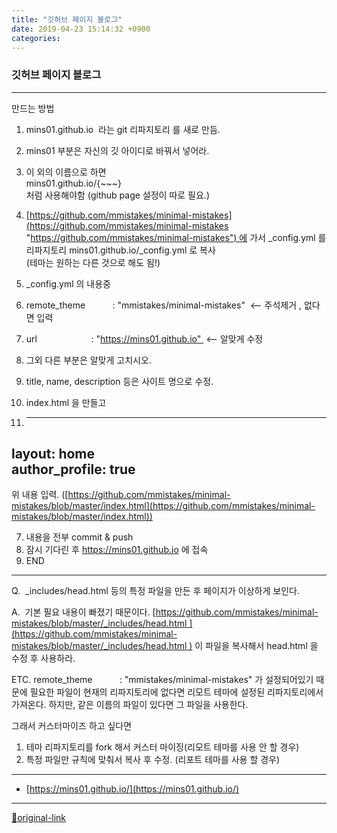 ```yaml
---
title: "깃허브 페이지 블로그"
date: 2019-04-23 15:14:32 +0900
categories: 
---
```

  

### 깃허브 페이지 블로그

  
- - - - - -

만드는 방법
1. mins01.github.io  라는 git 리파지토리 를 새로 만듬.
1. mins01 부분은 자신의 깃 아이디로 바꿔서 넣어라.
2. 이 외의 이름으로 하면   
mins01.github.io/{~~~}  
처럼 사용해야함 (github page 설정이 따로 필요.)

3. [https://github.com/mmistakes/minimal-mistakes](https://github.com/mmistakes/minimal-mistakes "https://github.com/mmistakes/minimal-mistakes") 에 가서 _config.yml 를  
리파지토리 mins01.github.io/_config.yml 로 복사  
(테마는 원하는 다른 것으로 해도 됨!)
4. _config.yml 의 내용중  
1. remote_theme           : "mmistakes/minimal-mistakes"  &lt;-- 주석제거 , 없다면 입력
2. url                      : "https://mins01.github.io"  &lt;-- 알맞게 수정
3. 그외 다른 부분은 알맞게 고치시오.
1. title, name, description 등은 사이트 명으로 수정.



5. index.html 을 만들고
1. ---  
layout: home  
author_profile: true  
---  
위 내용 입력. ([https://github.com/mmistakes/minimal-mistakes/blob/master/index.html](https://github.com/mmistakes/minimal-mistakes/blob/master/index.html))

7. 내용을 전부 commit &amp; push
8. 잠시 기다린 후 https://mins01.github.io 에 접속
9. END

- - - - - -

Q. 
_includes/head.html 등의 특정 파일을 만든 후 페이지가 이상하게 보인다.
  

A. 
기본 필요 내용이 빠졌기 때문이다.
[https://github.com/mmistakes/minimal-mistakes/blob/master/_includes/head.html ](https://github.com/mmistakes/minimal-mistakes/blob/master/_includes/head.html )
이 파일을 복사해서 head.html 을 수정 후 사용하라.
  

ETC.
remote_theme           : "mmistakes/minimal-mistakes"
가 설정되어있기 때문에 필요한 파일이 현재의 리파지토리에 없다면 리모트 테마에 설정된 리파지토리에서 가져온다.
하지만, 같은 이름의 파일이 있다면 그 파일을 사용한다.
  

그래서 커스터마이즈 하고 싶다면 
1. 테마 리파지토리를 fork 해서 커스터 마이징(리모트 테마를 사용 안 할 경우)
2. 특정 파일만 규칙에 맞춰서 복사 후 수정. (리포트 테마를 사용 할 경우)
  




***
+ [https://mins01.github.io/](https://mins01.github.io/)


***
[🔗original-link](http://www.mins01.com/mh/tech/read/1275)
